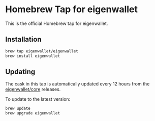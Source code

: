 # Homebrew Tap for eigenwallet

This is the official Homebrew tap for eigenwallet.

## Installation

```bash
brew tap eigenwallet/eigenwallet
brew install eigenwallet
```

## Updating

The cask in this tap is automatically updated every 12 hours from the [eigenwallet/core](https://github.com/eigenwallet/core) releases.

To update to the latest version:

```bash
brew update
brew upgrade eigenwallet
```
